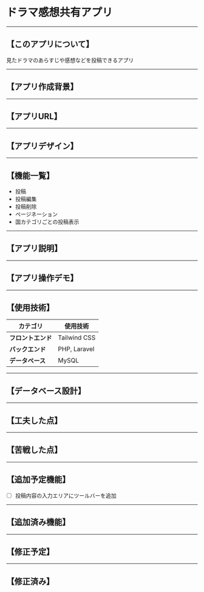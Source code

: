 # ドラマ感想共有アプリ

---

## 【このアプリについて】<br>
見たドラマのあらすじや感想などを投稿できるアプリ<br>

---

## 【アプリ作成背景】<br>

---

## 【アプリURL】

---

## 【アプリデザイン】

---

## 【機能一覧】
- 投稿
- 投稿編集
- 投稿削除
- ページネーション
- 国カテゴリごとの投稿表示

---

## 【アプリ説明】

---

## 【アプリ操作デモ】

---

## 【使用技術】 <br/>
| カテゴリ       | 使用技術            |
|---------------|----------------------|
| **フロントエンド** | Tailwind CSS |
| **バックエンド**   | PHP, Laravel |
| **データベース**   | MySQL |

---

## 【データベース設計】 <br/>

---

## 【工夫した点】 <br/>

---

## 【苦戦した点】 <br/>

---

## 【追加予定機能】 <br/>
- [ ] 投稿内容の入力エリアにツールバーを追加
---

## 【追加済み機能】 <br/>

---

## 【修正予定】 <br/>

---

## 【修正済み】 <br/>



